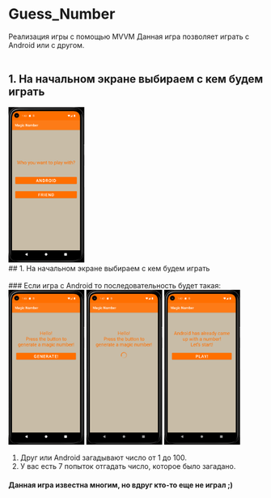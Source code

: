 # Guess_Number
Реализация игры с помощью MVVM
Данная игра позволяет играть с Android или с другом.
<br/>
<br/>
## 1. На начальном экране выбираем с кем будем играть<br/>
<img src="https://github.com/UgolnikovaNatalya/Guess_Number/blob/master/ScreenShots/1start.png" width ="150">
<br/>
## 1. На начальном экране выбираем с кем будем играть<br/>
<br/>
### Если игра с Android то последовательность будет такая:
<br\>
<img src="https://github.com/UgolnikovaNatalya/Guess_Number/blob/master/ScreenShots/2andr_game.png" width ="150"> <t\>
<img src="https://github.com/UgolnikovaNatalya/Guess_Number/blob/master/ScreenShots/21gen_andr_num.png" width ="150">
<img src="https://github.com/UgolnikovaNatalya/Guess_Number/blob/master/ScreenShots/22start_game_andr.png" width ="150">

1. Друг или Android загадывают число от 1 до 100. 
2. У вас есть 7 попыток отгадать число, которое было загадано.

#### Данная игра известна многим, но вдруг кто-то еще не играл ;)
